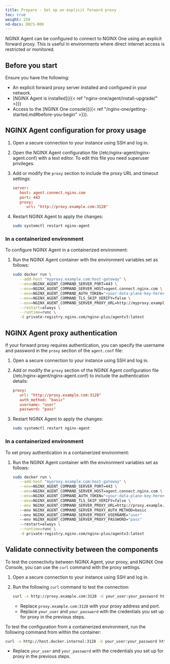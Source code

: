 ```yaml
---
title: Prepare - Set up an explicit forward proxy
toc: true
weight: 250
nd-docs: DOCS-000
---
```


NGINX Agent can be configured to connect to NGINX One using an explicit forward
proxy. This is useful in environments where direct internet access is restricted or monitored.

## Before you start

Ensure you have the following:

- An explicit forward proxy server installed and configured in your network.
- [NGINX Agent is installed]({{< ref "nginx-one/agent/install-upgrade/" >}})
- Access to the [NGINX One console]({{< ref "/nginx-one/getting-started.md#before-you-begin" >}}).


## NGINX Agent configuration for proxy usage

1. Open a secure connection to your instance using SSH and log in.
1. Open the NGINX Agent configuration file (/etc/nginx-agent/nginx-agent.conf) with a text editor. To edit this file you need superuser privileges.
1. Add or modify the `proxy` section to include the proxy URL and timeout settings:

   ```conf
   server:
      host: agent.connect.nginx.com
      port: 443
      proxy:
         url: "http://proxy.example.com:3128"
   ```

1. Restart NGINX Agent to apply the changes:

    ```sh
    sudo systemctl restart nginx-agent
    ```

### In a containerized environment

To configure NGINX Agent in a containerized environment:

1. Run the NGINX Agent container with the environment variables set as follows:

   ```sh
   sudo docker run \
      --add-host "myproxy.example.com:host-gateway" \
      --env=NGINX_AGENT_COMMAND_SERVER_PORT=443 \
      --env=NGINX_AGENT_COMMAND_SERVER_HOST=agent.connect.nginx.com \
      --env=NGINX_AGENT_COMMAND_AUTH_TOKEN="<your-data-plane-key-here>" \
      --env=NGINX_AGENT_COMMAND_TLS_SKIP_VERIFY=false \
      --env=NGINX_AGENT_COMMAND_SERVER_PROXY_URL=http://myproxy.example.com:3128 \
      --restart=always \
      --runtime=runc \
      -d private-registry.nginx.com/nginx-plus/agentv3:latest
   ```


## NGINX Agent proxy authentication

If your forward proxy requires authentication, you can specify the username and password in the `proxy` section of the `agent.conf` file:

1. Open a secure connection to your instance using SSH and log in.
1. Add or modify the `proxy` section of the NGINX Agent configuration file (/etc/nginx-agent/nginx-agent.conf) to include the authentication details:

   ```conf
   proxy:
      url: "http://proxy.example.com:3128"
      auth_method: "basic"
      username: "user"
      password: "pass"
   ```

1. Restart NGINX Agent to apply the changes:

    ```sh
    sudo systemctl restart nginx-agent
    ```

### In a containerized environment

To set proxy authentication in a containerized environment:

1. Run the NGINX Agent container with the environment variables set as follows:


   ```sh
   sudo docker run \
      --add-host "myproxy.example.com:host-gateway" \
      --env=NGINX_AGENT_COMMAND_SERVER_PORT=443 \
      --env=NGINX_AGENT_COMMAND_SERVER_HOST=agent.connect.nginx.com \
      --env=NGINX_AGENT_COMMAND_AUTH_TOKEN="<your-data-plane-key-here>" \
      --env=NGINX_AGENT_COMMAND_TLS_SKIP_VERIFY=false \
      --env NGINX_AGENT_COMMAND_SERVER_PROXY_URL=http://proxy.example.com:3128
      --env NGINX_AGENT_COMMAND_SERVER_PROXY_AUTH_METHOD=basic
      --env NGINX_AGENT_COMMAND_SERVER_PROXY_USERNAME="user"
      --env NGINX_AGENT_COMMAND_SERVER_PROXY_PASSWORD="pass"
      --restart=always \
      --runtime=runc \
      -d private-registry.nginx.com/nginx-plus/agentv3:latest
   ```

## Validate connectivity between the components

To test the connectivity between NGINX Agent, your proxy, and NGINX One Console, you can use the `curl` command with the proxy settings.

1. Open a secure connection to your instance using SSH and log in.
1. Run the following `curl` command to test the connection:
   ```sh
   curl -x http://proxy.example.com:3128 -U your_user:your_password https://agent.connect.nginx.com/api/v1/agents
   ```

   - Replace `proxy.example.com:3128` with your proxy address and port.
   - Replace `your_user` and `your_password` with the credentials you set up for proxy in the previous steps.

To test the configuration from a containerized environment, run the following command from within the container:

   ```sh
   curl -x http://host.docker.internal:3128 -U your_user:your_password https://agent.connect.nginx.com/api/v1/agents
   ```

   - Replace `your_user` and `your_password` with the credentials you set up for proxy in the previous steps.

